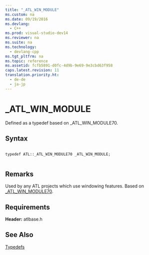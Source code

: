 ```yaml
---
title: "_ATL_WIN_MODULE"
ms.custom: na
ms.date: 09/19/2016
ms.devlang: 
  - C++
ms.prod: visual-studio-dev14
ms.reviewer: na
ms.suite: na
ms.technology: 
  - devlang-cpp
ms.tgt_pltfrm: na
ms.topic: reference
ms.assetid: fcfb5891-d0fc-4d9b-9e69-9e3cbd63f958
caps.latest.revision: 11
translation.priority.ht: 
  - de-de
  - ja-jp
---
```

# _ATL_WIN_MODULE
Defined as a typedef based on _ATL_WIN_MODULE70.  
  
## Syntax  
  
```  
  
typedef ATL::_ATL_WIN_MODULE70 _ATL_WIN_MODULE;  
  
```  
  
## Remarks  
 Used by any ATL projects which use windowing features. Based on [_ATL_WIN_MODULE70](../vs140/_ATL_WIN_MODULE70-Structure.md).  
  
## Requirements  
 **Header:** atlbase.h  
  
## See Also  
 [Typedefs](../vs140/ATL-Typedefs.md)
